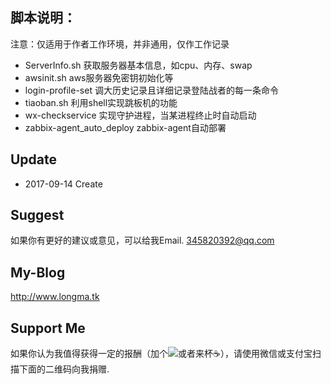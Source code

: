 ## 脚本说明：
 
注意：仅适用于作者工作环境，并非通用，仅作工作记录

- ServerInfo.sh  获取服务器基本信息，如cpu、内存、swap
- awsinit.sh     aws服务器免密钥初始化等
- login-profile-set 调大历史记录且详细记录登陆战者的每一条命令
- tiaoban.sh    利用shell实现跳板机的功能
- wx-checkservice 实现守护进程，当某进程终止时自动启动
- zabbix-agent_auto_deploy  zabbix-agent自动部署

## Update
- 2017-09-14 Create

## Suggest

如果你有更好的建议或意见，可以给我Email.  345820392@qq.com

## My-Blog
  http://www.longma.tk

## Support Me
如果你认为我值得获得一定的报酬（加个![](https://assets-cdn.github.com/images/icons/emoji/unicode/1f357.png)或者来杯☕️），请使用微信或支付宝扫描下面的二维码向我捐赠.

